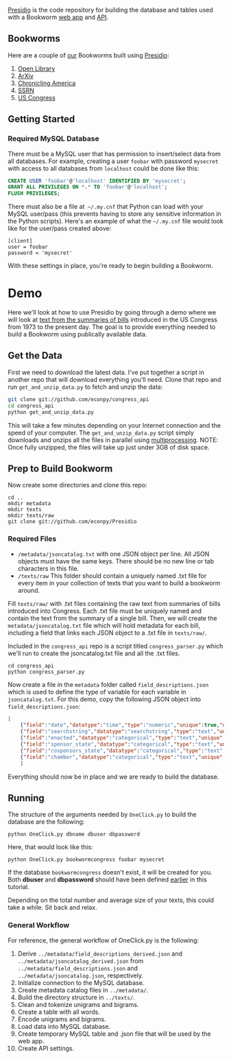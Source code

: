[Presidio](https://github.com/bmschmidt/Presidio "Presidio") is the code repository for building the database and tables used with a Bookworm [web app](https://github.com/econpy/BookwormGUI "Bookworm web app") and [API](https://github.com/bmschmidt/BookwormAPI "Bookworm API").

## Bookworms ##
Here are a couple of [our](http://www.culturomics.org "Culturomics") Bookworms built using [Presidio](https://github.com/bmschmidt/Presidio "Presidio"):

1. [Open Library](http://bookworm.culturomics.org/ "Open Library")
2. [ArXiv](http://arxiv.culturomics.org/ "ArXiv")
3. [Chronicling America](http://arxiv.culturomics.org/ChronAm/ "Chronicling America")
4. [SSRN](http://steinbeck.seas.harvard.edu/bookworm/ssrn/ "SSRN: Social Science Research Network")
5. [US Congress](http://steinbeck.seas.harvard.edu/bookworm/congress/ "Bills in US Congress")


## Getting Started ##
### Required MySQL Database ###
There must be a MySQL user that has permission to insert/select data from all databases. For example, creating a user `foobar` with password `mysecret` with access to all databases from `localhost` could be done like this:

```sql
CREATE USER 'foobar'@'localhost' IDENTIFIED BY 'mysecret';
GRANT ALL PRIVILEGES ON *.* TO 'foobar'@'localhost';
FLUSH PRIVILEGES;
```
There must also be a file at` ~/.my.cnf` that Python can load with your MySQL user/pass (this prevents having to store any sensitive information in the Python scripts). Here's an example of what the `~/.my.cnf` file would look like for the user/pass created above:

```
[client]
user = foobar
password = 'mysecret'
```
With these settings in place, you're ready to begin building a Bookworm.

# Demo #
Here we'll look at how to use Presidio by going through a demo where we will look at [text from the summaries of bills](https://github.com/unitedstates/congress/wiki "text from the summaries of bills") introduced in the US Congress from 1973 to the present day. The goal is to provide everything needed to build a Bookworm using publically available data.

## Get the Data ##
First we need to download the latest data. I've put together a script in another repo that will download everything you'll need. Clone that repo and run `get_and_unzip_data.py` to fetch and unzip the data:

```bash
git clone git://github.com/econpy/congress_api
cd congress_api
python get_and_unzip_data.py
```

This will take a few minutes depending on your Internet connection and the speed of your computer. The `get_and_unzip_data.py` script simply downloads and unzips all the files in parallel using [multiprocessing](http://docs.python.org/2/library/multiprocessing.html "multiprocessing"). NOTE: Once fully unzipped, the files will take up just under 3GB of disk space.

## Prep to Build Bookworm ##
Now create some directories and clone this repo:

```
cd ..
mkdir metadata
mkdir texts
mkdir texts/raw
git clone git://github.com/econpy/Presidio
```

### Required Files ###
*  `/metadata/jsoncatalog.txt` with one JSON object per line. All JSON objects must have the same keys. There should be no new line or tab characters in this file.
*  `/texts/raw` This folder should contain a uniquely named .txt file for every item in your collection of texts that you want to build a bookworm around.

Fill `texts/raw/` with .txt files containing the raw text from summaries of bills introduced into Congress. Each .txt file must be uniquely named and contain the text from the summary of a single bill. Then, we will create the `metadata/jsoncatalog.txt` file which will hold metadata for each bill, including a field that links each JSON object to a .txt file in `texts/raw/`.

Included in the `congress_api` repo is a script titled `congress_parser.py` which we'll run to create the jsoncatalog.txt file and all the .txt files.

```
cd congress_api
python congress_parser.py
```

Now create a file in the `metadata` folder called `field_descriptions.json` which is used to define the type of variable for each variable in `jsoncatalog.txt`. For this demo, copy the following JSON object into `field_descriptions.json`:

```json
[
    {"field":"date","datatype":"time","type":"numeric","unique":true,"derived":[{"resolution":"month"}]},
    {"field":"searchstring","datatype":"searchstring","type":"text","unique":true},
    {"field":"enacted","datatype":"categorical","type":"text","unique":false},
    {"field":"sponsor_state","datatype":"categorical","type":"text","unique":false},
    {"field":"cosponsors_state","datatype":"categorical","type":"text","unique":false},
    {"field":"chamber","datatype":"categorical","type":"text","unique":false}
    ]
```

Everything should now be in place and we are ready to build the database.

## Running ##
The structure of the arguments needed by `OneClick.py` to build the database are the following:

```
python OneClick.py dbname dbuser dbpassword
```

Here, that would look like this:

```
python OneClick.py bookwormcongress foobar mysecret
```

If the database `bookwormcongress` doesn't exist, it will be created for you. Both **dbuser** and **dbpassword** should have been defined [earlier](https://github.com/econpy/Presidio#required-mysql-database) in this tutorial.

Depending on the total number and average size of your texts, this could take a while. Sit back and relax.

### General Workflow ###
For reference, the general workflow of OneClick.py is the following:

1. Derive `../metadata/field_descriptions_derived.json` and `../metadata/jsoncatalog_derived.json` from `../metadata/field_descriptions.json` and `../metadata/jsoncatalog.json`, respectively.
2. Initialize connection to the MySQL database.
3. Create metadata catalog files in `../metadata/`.
4. Build the directory structure in `../texts/`.
5. Clean and tokenize unigrams and bigrams.
6. Create a table with all words.
7. Encode unigrams and bigrams.
8. Load data into MySQL database.
9. Create temporary MySQL table and .json file that will be used by the web app.
10. Create API settings.
